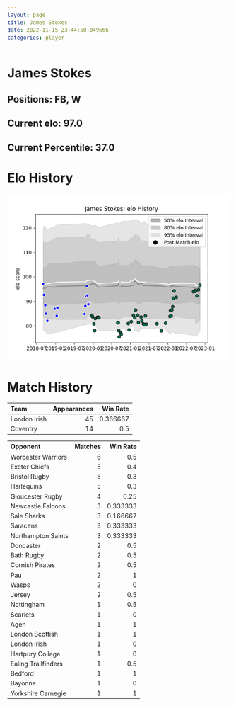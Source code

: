 ```yaml
---  
layout: page  
title: James Stokes  
date: 2022-11-15 23:44:58.049666  
categories: player  
---
```

# James Stokes

## Positions: FB, W

## Current elo: 97.0

## Current Percentile: 37.0

# Elo History


![elo history](history_JamesStokes.png)
# Match History


| Team         |   Appearances |   Win Rate |
|:-------------|--------------:|-----------:|
| London Irish |            45 |   0.366667 |
| Coventry     |            14 |   0.5      |

| Opponent            |   Matches |   Win Rate |
|:--------------------|----------:|-----------:|
| Worcester Warriors  |         6 |   0.5      |
| Exeter Chiefs       |         5 |   0.4      |
| Bristol Rugby       |         5 |   0.3      |
| Harlequins          |         5 |   0.3      |
| Gloucester Rugby    |         4 |   0.25     |
| Newcastle Falcons   |         3 |   0.333333 |
| Sale Sharks         |         3 |   0.166667 |
| Saracens            |         3 |   0.333333 |
| Northampton Saints  |         3 |   0.333333 |
| Doncaster           |         2 |   0.5      |
| Bath Rugby          |         2 |   0.5      |
| Cornish Pirates     |         2 |   0.5      |
| Pau                 |         2 |   1        |
| Wasps               |         2 |   0        |
| Jersey              |         2 |   0.5      |
| Nottingham          |         1 |   0.5      |
| Scarlets            |         1 |   0        |
| Agen                |         1 |   1        |
| London Scottish     |         1 |   1        |
| London Irish        |         1 |   0        |
| Hartpury College    |         1 |   0        |
| Ealing Trailfinders |         1 |   0.5      |
| Bedford             |         1 |   1        |
| Bayonne             |         1 |   0        |
| Yorkshire Carnegie  |         1 |   1        |
